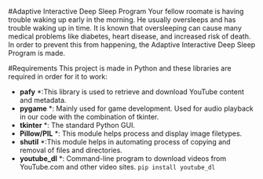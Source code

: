 #Adaptive Interactive Deep Sleep Program
Your fellow roomate is having trouble waking up early in the morning. He usually oversleeps and has trouble waking up in time. It is known that oversleeping can cause many medical problems like diabetes, heart disease, and increased risk of death. In order to prevent this from happening, the Adaptive Interactive Deep Sleep Program is made.

#Requirements
This project is made in Python and these libraries are required in order for it to work:

* **pafy** *:This library is used to retrieve and download YouTube content and metadata.
* **pygame** *: Mainly used for game development. Used for audio playback in our code with the combination of tkinter.
* **tkinter** *: The standard Python GUI.
* **Pillow/PIL** *: This module helps process and display image filetypes.
* **shutil** *:This module helps in automating process of copying and removal of files and directories.
* **youtube_dl** *: Command-line program to download videos from YouTube.com and other video sites. ```pip install youtube_dl```

